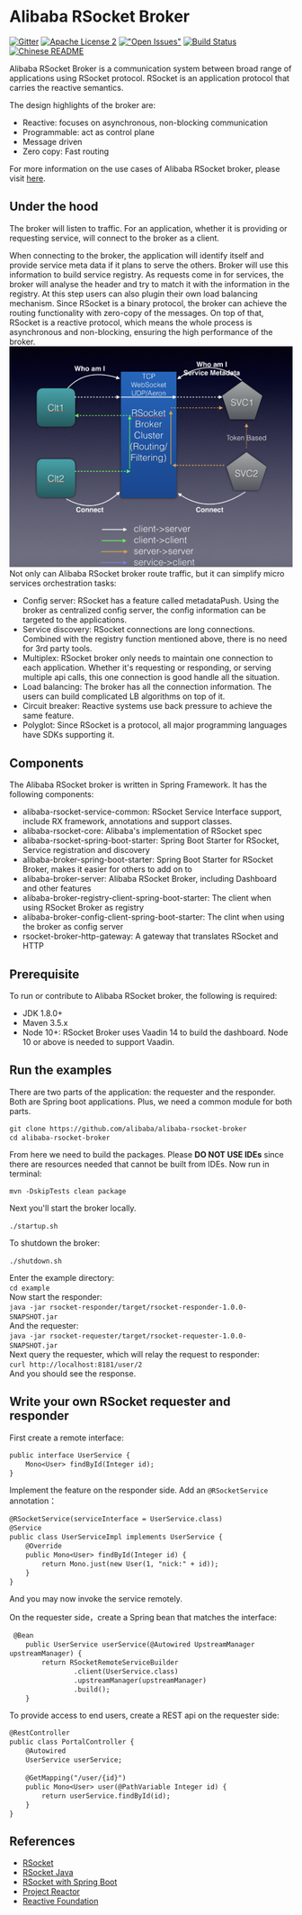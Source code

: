 Alibaba RSocket Broker
======================
[![Gitter](https://badges.gitter.im/alibaba-rsocket-broker/community.svg)](https://gitter.im/alibaba-rsocket-broker/community?utm_source=badge&utm_medium=badge&utm_campaign=pr-badge)
[![Apache License 2](https://img.shields.io/badge/license-ASF2-blue.svg)](https://www.apache.org/licenses/LICENSE-2.0.txt)
[!["Open Issues"](https://img.shields.io/github/issues-raw/alibaba/alibaba-rsocket-broker.svg)](https://github.com/alibaba/alibaba-rsocket-broker/issues)
[![Build Status](https://api.travis-ci.com/alibaba/alibaba-rsocket-broker.svg?branch=master)](https://travis-ci.com/alibaba/alibaba-rsocket-broker)
&nbsp;&nbsp;&nbsp;&nbsp;
[![Chinese README](https://img.shields.io/badge/CN-README-brightgreen)](https://github.com/alibaba/alibaba-rsocket-broker/blob/master/README.md)


Alibaba RSocket Broker is a communication system between broad range of applications using RSocket protocol. RSocket is an application protocol that carries the reactive semantics. 

The design highlights of the broker are:
* Reactive: focuses on asynchronous, non-blocking communication
* Programmable: act as control plane
* Message driven
* Zero copy: Fast routing 

For more information on the use cases of Alibaba RSocket broker, please visit [here](http://rsocketbyexample.info).


## Under the hood
The broker will listen to traffic. For an application, whether it is providing or requesting service, will connect to the broker as a client.

When connecting to the broker, the application will identify itself and provide service meta data if it plans to serve the others. Broker will use this information to build service registry.
As requests come in for services, the broker will analyse the header and try to match it with the information in the registry. At this step users can also plugin their own load balancing mechanism. Since RSocket is a binary protocol, the broker can achieve the routing functionality with zero-copy of the messages. 
On top of that, RSocket is a reactive protocol, which means the whole process is asynchronous and non-blocking, ensuring the high performance of the broker.
![diagram](alibaba-rsocket-broker-structure-en.png)
Not only can Alibaba RSocket broker route traffic, but it can simplify micro services orchestration tasks:

* Config server: RSocket has a feature called metadataPush. Using the broker as centralized config server, the config information can be targeted to the applications.
* Service discovery: RSocket connections are long connections. Combined with the registry function mentioned above, there is no need for 3rd party tools.
* Multiplex: RSocket broker only needs to maintain one connection to each application. Whether it's requesting or responding, or serving multiple api calls, this one connection is good handle all the situation.
* Load balancing: The broker has all the connection information. The users can build complicated LB algorithms on top of it.
* Circuit breaker: Reactive systems use back pressure to achieve the same feature.
* Polyglot: Since RSocket is a protocol, all major programming languages have SDKs supporting it.


## Components
The Alibaba RSocket broker is written in Spring Framework. It has the following components:

  * alibaba-rsocket-service-common: RSocket Service Interface support, include RX framework, annotations and support classes.
  * alibaba-rsocket-core: Alibaba's implementation of RSocket spec
  * alibaba-rsocket-spring-boot-starter: Spring Boot Starter for RSocket, Service registration and discovery
  * alibaba-broker-spring-boot-starter: Spring Boot Starter for RSocket Broker, makes it easier for others to add on to
  * alibaba-broker-server: Alibaba RSocket Broker, including Dashboard and other features 
  * alibaba-broker-registry-client-spring-boot-starter: The client when using RSocket Broker as registry
  * alibaba-broker-config-client-spring-boot-starter: The clint when using the broker as config server
  * rsocket-broker-http-gateway: A gateway that translates RSocket and HTTP

## Prerequisite

To run or contribute to Alibaba RSocket broker, the following is required:

* JDK 1.8.0+
* Maven 3.5.x
* Node 10+: RSocket Broker uses Vaadin 14 to build the dashboard. Node 10 or above is needed to support Vaadin.

## Run the examples 
There are two parts of the application: the requester and the responder. Both are Spring boot applications. Plus, we need a common module for both parts.
```
git clone https://github.com/alibaba/alibaba-rsocket-broker
cd alibaba-rsocket-broker

```
From here we need to build the packages. Please **DO NOT USE IDEs** since there are resources needed that cannot be built from IDEs.
Now run in terminal:
```
mvn -DskipTests clean package
```
         
Next you'll start the broker locally.

`./startup.sh`

To shutdown the broker:

`./shutdown.sh`

Enter the example directory:   
`cd example`    
Now start the responder:      
`java -jar rsocket-responder/target/rsocket-responder-1.0.0-SNAPSHOT.jar`   
And the requester:      
`java -jar rsocket-requester/target/rsocket-requester-1.0.0-SNAPSHOT.jar`   
Next query the requester, which will relay the request to responder:      
`curl http://localhost:8181/user/2`    
And you should see the response.  

## Write your own RSocket requester and responder

First create a remote interface:

```
public interface UserService {
    Mono<User> findById(Integer id);
}
```
Implement the feature on the responder side. Add an `@RSocketService` annotation：

```
@RSocketService(serviceInterface = UserService.class)
@Service
public class UserServiceImpl implements UserService {
    @Override
    public Mono<User> findById(Integer id) {
        return Mono.just(new User(1, "nick:" + id));
    }
}
```
And you may now invoke the service remotely.

On the requester side，create a Spring bean that matches the interface:
```
 @Bean
    public UserService userService(@Autowired UpstreamManager upstreamManager) {
        return RSocketRemoteServiceBuilder
                .client(UserService.class)
                .upstreamManager(upstreamManager)
                .build();
    }
```

To provide access to end users, create a REST api on the requester side:

```
@RestController
public class PortalController {
    @Autowired
    UserService userService;

    @GetMapping("/user/{id}")
    public Mono<User> user(@PathVariable Integer id) {
        return userService.findById(id);
    }
}
```

## References

* [RSocket](http://rsocket.io/)
* [RSocket Java](https://github.com/rsocket/rsocket-java)
* [RSocket with Spring Boot](https://docs.spring.io/spring-boot/docs/current/reference/htmlsingle/#boot-features-rsocket)
* [Project Reactor](http://projectreactor.io/)
* [Reactive Foundation](https://reactive.foundation/)



